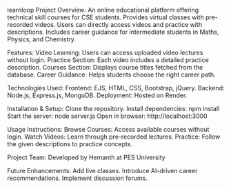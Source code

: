 learnloop
Project Overview:
An online educational platform offering technical skill courses for CSE students.
Provides virtual classes with pre-recorded videos.
Users can directly access videos and practice with descriptions.
Includes career guidance for intermediate students in Maths, Physics, and Chemistry.

Features:
Video Learning: Users can access uploaded video lectures without login.
Practice Section: Each video includes a detailed practice description.
Courses Section: Displays course titles fetched from the database.
Career Guidance: Helps students choose the right career path.

Technologies Used:
Frontend: EJS, HTML, CSS, Bootstrap, jQuery.
Backend: Node.js, Express.js, MongoDB.
Deployment: Hosted on Render.

Installation & Setup:
Clone the repository.
Install dependencies: npm install
Start the server: node server.js
Open in browser: http://localhost:3000

Usage Instructions:
Browse Courses: Access available courses without login.
Watch Videos: Learn through pre-recorded lectures.
Practice: Follow the given descriptions to practice concepts.

Project Team:
Developed by Hemanth at PES University 

Future Enhancements:
Add live classes.
Introduce AI-driven career recommendations.
Implement discussion forums.

